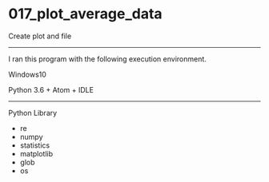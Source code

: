 # 017_plot_average_data

Create plot and file

***
I ran this program with the following execution environment.

Windows10

Python 3.6 + Atom + IDLE

***
Python Library
  * re
  * numpy
  * statistics
  * matplotlib
  * glob
  * os
